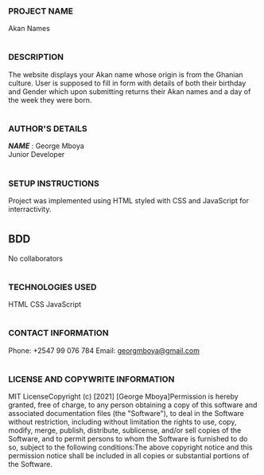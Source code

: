 ### PROJECT NAME

Akan Names
#

### DESCRIPTION
The website displays your Akan name whose origin is from the Ghanian culture. User is supposed to fill in form with details of both their birthday and Gender which upon submitting returns their Akan names and a day of the week they were born.
#

### AUTHOR'S DETAILS
___NAME___ : George Mboya
<br>
Junior Developer

#

### SETUP INSTRUCTIONS
Project was implemented using HTML styled with CSS and JavaScript for interractivity.
#

## BDD
No collaborators 
#

### TECHNOLOGIES USED
HTML CSS JavaScript
#

### CONTACT INFORMATION
Phone: +2547 99 076 784
Email: georgmboya@gmail.com
#

### LICENSE AND COPYWRITE INFORMATION
MIT License​Copyright (c) [2021] [George Mboya]​Permission is hereby granted, free of charge, to any person obtaining a copy of this software and associated documentation files (the "Software"), to deal in the Software without restriction, including without limitation the rights to use, copy, modify, merge, publish, distribute, sublicense, and/or sell copies of the Software, and to permit persons to whom the Software is furnished to do so, subject to the following conditions:​The above copyright notice and this permission notice shall be included in all copies or substantial portions of the Software.


